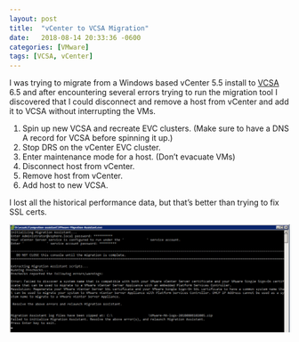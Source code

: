 ```yaml
---
layout: post
title:  "vCenter to VCSA Migration"
date:   2018-08-14 20:33:36 -0600
categories: [VMware]
tags: [VCSA, vCenter]
---
```


I was trying to migrate from a Windows based vCenter 5.5 install to [VCSA](https://docs.vmware.com/en/VMware-vSphere/6.5/com.vmware.vsphere.vcsa.doc/GUID-223C2821-BD98-4C7A-936B-7DBE96291BA4.html) 6.5 and after encountering several errors trying to run the migration tool I discovered that I could disconnect and remove a host from vCenter and add it to VCSA without interrupting the VMs.

1. Spin up new VCSA and recreate EVC clusters. (Make sure to have a DNS A record for VCSA before spinning it up.)
1. Stop DRS on the vCenter EVC cluster.
1. Enter maintenance mode for a host. (Don’t evacuate VMs)
1. Disconnect host from vCenter.
1. Remove host from vCenter.
1. Add host to new VCSA.

I lost all the historical performance data, but that’s better than trying to fix SSL certs.

![vcenter_migration_err](/assets/2018/08/vcenter_migration_err1.png)
